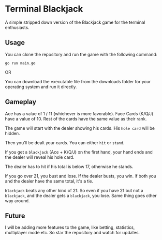 # Terminal Blackjack

A simple stripped down version of the Blackjack game for the terminal enthusiasts.

## Usage

You can clone the repository and run the game with the following command:

```
go run main.go
```

OR

You can download the executable file from the downloads folder for your operating system and run it directly.

## Gameplay

Ace has a value of 1 / 11 (whichever is more favorable). Face Cards (K/Q/J) have a value of 10. Rest of the cards have the same value as their rank.

The game will start with the dealer showing his cards. His `hole card` will be hidden.

Then you'll be dealt your cards. You can either `hit` or `stand`.

If you get a `blackjack` (Ace + K/Q/J) on the first hand, your hand ends and the dealer will reveal his hole card.

The dealer has to hit if his total is below 17, otherwise he stands.

If you go over 21, you bust and lose. If the dealer busts, you win. If both you and the dealer have the same total, it's a tie.

`blackjack` beats any other kind of 21. So even if you have 21 but not a `blackjack`, and the dealer gets a `blackjack`, you lose. Same thing goes other way around.

## Future

I will be adding more features to the game, like betting, statistics, multiplayer mode etc. So star the repository and watch for updates.
